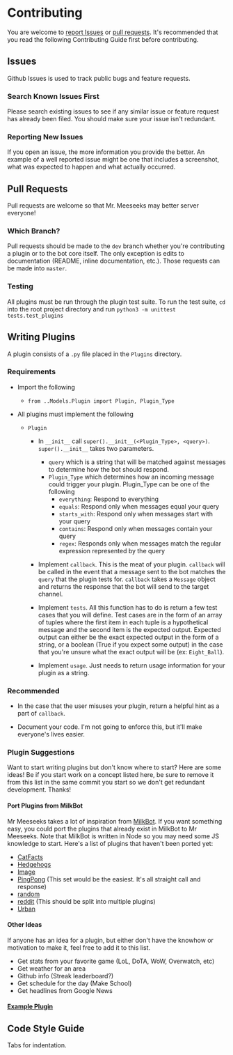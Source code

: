 # Contributing
You are welcome to [report Issues](https://github.com/twof/MrMeeseeksSlackBot/issues) or [pull requests](https://github.com/twof/MrMeeseeksSlackBot/pulls). It's recommended that you read the following Contributing Guide first before contributing.


## Issues
Github Issues is used to track public bugs and feature requests.

### Search Known Issues First
Please search existing issues to see if any similar issue or feature request has already been filed. You should make sure your issue isn't redundant.

### Reporting New Issues
If you open an issue, the more information you provide the better. An example of a well reported issue might be one that includes a screenshot, what was expected to happen and what actually occurred.

## Pull Requests
Pull requests are welcome so that Mr. Meeseeks may better server everyone!

### Which Branch?
Pull requests should be made to the `dev` branch whether you're contributing a plugin or to the bot core itself.
The only exception is edits to documentation (README, inline documentation, etc.). Those requests can be made into `master`.

### Testing
All plugins must be run through the plugin test suite.
To run the test suite, `cd` into the root project directory and run `python3 -m unittest tests.test_plugins`

## Writing Plugins

A plugin consists of a `.py` file placed in the `Plugins` directory.

### Requirements  
* Import the following
    * `from ..Models.Plugin import Plugin, Plugin_Type`

* All plugins must implement the following
    * `Plugin`
        * In `__init__` call `super().__init__(<Plugin_Type>, <query>)`. `super().__init__` takes two parameters.
            * `query` which is a string that will be matched against messages to determine how the bot should respond.
            * `Plugin_Type` which determines how an incoming message could trigger your plugin. Plugin_Type can be one of the following
                * `everything`: Respond to everything
                * `equals`: Respond only when messages equal your query
                * `starts_with`: Respond only when messages start with your query
                * `contains`: Respond only when messages contain your query
                * `regex`: Responds only when messages match the regular expression represented by the query

        * Implement `callback`. This is the meat of your plugin. `callback` will be called in the event that a message sent to the bot matches the `query` that the plugin tests for. `callback` takes a `Message` object and returns the response that the bot will send to the target channel.
        * Implement `tests`. All this function has to do is return a few test cases that you will define. Test cases are in the form of an array of tuples where the first item in each tuple is a hypothetical message and the second item is the expected output. Expected output can either be the exact expected output in the form of a string, or a boolean (True if you expect some output) in the case that you're unsure what the exact output will be (ex: `Eight_Ball`).
        * Implement `usage`. Just needs to return usage information for your plugin as a string.

### Recommended
* In the case that the user misuses your plugin, return a helpful hint as a part of `callback`.

* Document your code. I'm not going to enforce this, but it'll make everyone's lives easier.

### Plugin Suggestions
Want to start writing plugins but don't know where to start? Here are some ideas!
Be if you start work on a concept listed here, be sure to remove it from this list in the same commit you start so we don't get redundant development. Thanks!

#### Port Plugins from MilkBot
Mr Meeseeks takes a lot of inspiration from [MilkBot](https://github.com/DanH42/mi1kb0t). If you want something easy, you could port the plugins that already exist in MilkBot to Mr Meeseeks. Note that MilkBot is written in Node so you may need some JS knowledge to start. Here's a list of plugins that haven't been ported yet:
* [CatFacts](https://github.com/DanH42/mi1kb0t/blob/master/plugins/CatFacts.js)
* [Hedgehogs](https://github.com/DanH42/mi1kb0t/blob/master/plugins/hedgehogs.js)
* [Image](https://github.com/DanH42/mi1kb0t/blob/master/plugins/hedgehogs.js)
* [PingPong](https://github.com/DanH42/mi1kb0t/blob/master/plugins/pingpong.js) (This set would be the easiest. It's all straight call and response)
* [random](https://github.com/DanH42/mi1kb0t/blob/master/plugins/random.js)
* [reddit](https://github.com/DanH42/mi1kb0t/blob/master/plugins/reddit.js) (This should be split into multiple plugins)
* [Urban](https://github.com/DanH42/mi1kb0t/blob/master/plugins/urban.js)

#### Other Ideas
If anyone has an idea for a plugin, but either don't have the knowhow or motivation to make it, feel free to add it to this list.
* Get stats from your favorite game (LoL, DoTA, WoW, Overwatch, etc)
* Get weather for an area
* Github info (Streak leaderboard?)
* Get schedule for the day (Make School)
* Get headlines from Google News

#### [Example Plugin](https://github.com/twof/MrMeeseeksSlackBot/blob/master/src/Plugins/Eight_Ball.py)

## Code Style Guide
Tabs for indentation.
